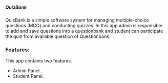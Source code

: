 ##### QuizBank 
QuizBank is a simple software system for managing multiple-choice questions (MCQ) and conducting quizzes. In this app admin is responsible to add and save questions into a questionbank and student can participate the quiz from available question of Questionbank.

### Features: 
This app contains two features. 
  + Admin Panel .
  + Student Panel.
